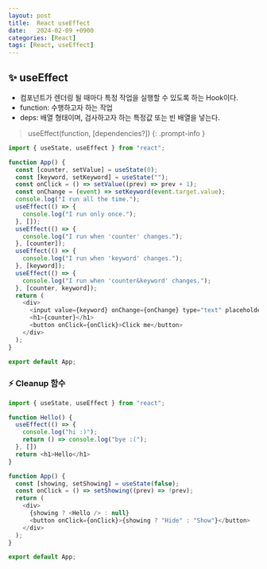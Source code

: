 ```yaml
---
layout: post
title:  React useEffect
date:   2024-02-09 +0900
categories: [React]
tags: [React, useEffect]
---
```



## ✨ useEffect

- 컴포넌트가 렌더링 될 때마다 특정 작업을 실행할 수 있도록 하는 Hook이다.
- function: 수행하고자 하는 작업
- deps: 배열 형태이며, 검사하고자 하는 특정값 또는 빈 배열을 넣는다.

> useEffect(function, [dependencies?])
{: .prompt-info }

```javascript
import { useState, useEffect } from "react";

function App() {
  const [counter, setValue] = useState(0);
  const [keyword, setKeyword] = useState("");
  const onClick = () => setValue((prev) => prev + 1);
  const onChange = (event) => setKeyword(event.target.value);
  console.log("I run all the time.");
  useEffect(() => {
    console.log("I run only once.");
  }, []); 
  useEffect(() => {
    console.log("I run when 'counter' changes.");
  }, [counter]);
  useEffect(() => {
    console.log("I run when 'keyword' changes.");
  }, [keyword]);
  useEffect(() => {
    console.log("I run when 'counter&keyword' changes.");
  }, [counter, keyword]);
  return (
    <div>
      <input value={keyword} onChange={onChange} type="text" placeholder="Search here..." />
      <h1>{counter}</h1>
      <button onClick={onClick}>Click me</button>
    </div>
  );
}

export default App;
```

### ⚡ Cleanup 함수

```javascript
import { useState, useEffect } from "react";

function Hello() {
  useEffect(() => {
    console.log("hi :)");
    return () => console.log("bye :(");
  }, [])
  return <h1>Hello</h1>
}

function App() {
  const [showing, setShowing] = useState(false);
  const onClick = () => setShowing((prev) => !prev);
  return (
    <div>
      {showing ? <Hello /> : null}
      <button onClick={onClick}>{showing ? "Hide" : "Show"}</button>
    </div>
  );
}

export default App;
```